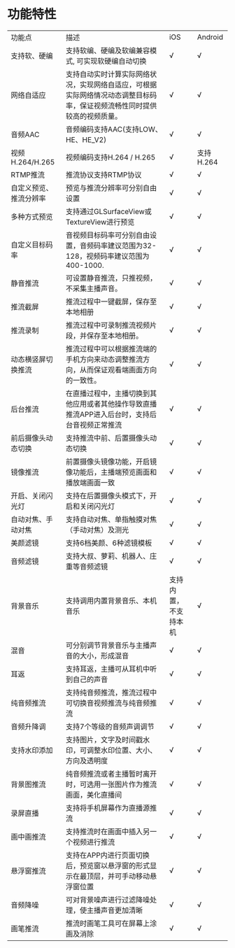 # 功能特性 

<table>
<tr>
    <td>功能点</td>
    <td>描述</td>
    <td>iOS</td>
    <td>Android</td>
</tr>
<tr>
    <td>支持软、硬编</td>
    <td>支持软编、硬编及软编兼容模式, 可实现软硬编自动切换 </td>
    <td>√</td>
    <td>√</td>
</tr>
<tr>
    <td>网络自适应</td>
    <td>支持自动实时计算实际网络状况，实现网络自适应，可根据实际网络情况动态调整目标码率，保证视频流畅性同时提供较高的视频质量。</td>
    <td>√</td>
    <td>√</td>
</tr>
<tr>
    <td>音频AAC</td>
    <td>音频编码支持AAC(支持LOW、HE、HE_V2)</td>
    <td>√</td>
    <td>√</td>
</tr> 
<tr>
    <td>视频H.264/H.265</td>
    <td>视频编码支持H.264 / H.265</td>
    <td>√</td>
    <td>支持H.264</td>
</tr> 
<tr>
    <td>RTMP推流</td>
    <td>推流协议支持RTMP协议</td>
    <td>√</td>
    <td>√</td>
</tr>
<tr>
    <td>自定义预览、推流分辨率</td>
    <td>预览与推流分辨率可分别自由设置</td>
    <td>√</td>
    <td>√</td>
</tr> 
<tr>
    <td>多种方式预览</td>
    <td>支持通过GLSurfaceView或TextureView进行预览</td>
    <td>√</td>
    <td>√</td>
</tr>
<tr>
    <td>自定义目标码率</td>
    <td>音视频目标码率可分别自由设置，音频码率建议范围为32-128，视频码率建议范围为400-1000.</td>
    <td>√</td>
    <td>√</td>
</tr>
<tr>
    <td>静音推流</td>
    <td>可设置静音推流，只推视频，不采集主播声音。</td>
    <td>√</td>
    <td>√</td>
</tr>     
<tr>
    <td>推流截屏</td>
    <td>推流过程中一键截屏，保存至本地相册</td>
    <td>√</td>
    <td>√</td>
</tr> 
<tr>
    <td>推流录制</td>
    <td>推流过程中可录制推流视频片段，并保存至本地相册。</td>
    <td>√</td>
    <td>√</td>
</tr>
<tr>
    <td>动态横竖屏切换推流</td>
    <td>推流过程中可以根据推流端的手机方向来动态调整推流方向，从而保证观看端画面方向的一致性。</td>
    <td>√</td>
    <td>√</td>
</tr>
<tr>
    <td>后台推流</td>
    <td>在直播过程中，主播切换到其他应用或者其他操作导致直播推流APP进入后台时，支持后台音视频正常推流</td>
    <td>√</td>
    <td>√</td>
</tr>
<tr>
    <td>前后摄像头动态切换</td>
    <td>支持推流中前、后置摄像头动态切换</td>
    <td>√</td>
    <td>√</td>
</tr> 
<tr>
    <td>镜像推流</td>
    <td>前置摄像头镜像功能，开启镜像功能后，主播端预览画面和播放端画面一致</td>
    <td>√</td>
    <td>√</td>
</tr>
<tr>
    <td>开启、关闭闪光灯</td>
    <td>支持在后置摄像头模式下，开启和关闭闪光灯</td>
    <td>√</td>
    <td>√</td>
</tr>
<tr>
    <td>自动对焦、手动对焦</td>
    <td>支持自动对焦、单指触摸对焦（手动对焦）及测光</td>
    <td>√</td>
    <td>√</td>
</tr>
<tr>
    <td>美颜滤镜</td>
    <td>支持6档美颜、6种滤镜模板</td>
    <td>√</td>
    <td>√</td>
</tr>
<tr>
    <td>音频滤镜</td>
    <td>支持大叔、萝莉、机器人、庄重等音频滤镜</td>
    <td>√</td>
    <td>√</td>
</tr>
<tr>
    <td>背景音乐</td>
    <td>支持调用内置背景音乐、本机音乐</td>
    <td>支持内置，不支持本机</td>
    <td>√</td>
</tr> 
<tr>
    <td>混音</td>
    <td>可分别调节背景音乐与主播声音的大小，形成混音</td>
    <td>√</td>
    <td>√</td>
</tr> 
<tr>
    <td>耳返</td>
    <td>支持耳返，主播可从耳机中听到自己的声音</td>
    <td>√</td>
    <td>√</td>
</tr>
<tr>
    <td>纯音频推流</td>
    <td>支持纯音频推流，推流过程中可切换音视频推流与纯音频推流</td>
    <td>√</td>
    <td>√</td>
</tr> 
<tr>
    <td>音频升降调</td>
    <td>支持7个等级的音频声调调节</td>
    <td>√</td>
    <td>√</td>
</tr>     
<tr>
    <td>支持水印添加</td>
    <td>支持图片，文字及时间戳水印，可调整水印位置、大小、方向及透明度</td>
    <td>√</td>
    <td>√</td>
</tr>    
<tr>
    <td>背景图推流</td>
    <td>纯音频推流或者主播暂时离开时，可选用一张图片作为推流画面，美化直播间</td>
    <td>√</td>
    <td>√</td>
</tr>
<tr>
    <td>录屏直播</td>
    <td>支持将手机屏幕作为直播源推流</td>
    <td>√</td>
    <td>√</td>
</tr>    
<tr>
    <td>画中画推流</td>
    <td>支持推流时在画面中插入另一个视频进行推流</td>
    <td>√</td>
    <td>√</td>
</tr>    
<tr>
    <td>悬浮窗推流</td>
    <td>支持在APP内进行页面切换后，预览窗以悬浮窗的形式显示在最顶层，并可手动移动悬浮窗位置</td>
    <td>√</td>
    <td>√</td>
</tr>     
<tr>
    <td>音频降噪</td>
    <td>可对背景噪声进行过滤降噪处理，使主播声音更加清晰</td>
    <td>√</td>
    <td>√</td>
</tr>    
<tr>
    <td>画笔推流</td>
    <td>推流时画笔工具可在屏幕上涂画及消除</td>
    <td>√</td>
    <td>√</td>
</tr>              
</table>

